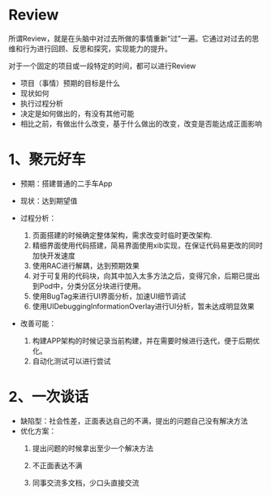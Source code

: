 # Review
所谓Review，就是在头脑中对过去所做的事情重新“过”一遍。它通过对过去的思维和行为进行回顾、反思和探究，实现能力的提升。

对于一个固定的项目或一段特定的时间，都可以进行Review

- 项目（事情）预期的目标是什么
- 现状如何
- 执行过程分析
- 决定是如何做出的，有没有其他可能
- 相比之前，有做出什么改变，基于什么做出的改变，改变是否能达成正面影响

# 1、聚元好车
- 预期：搭建普通的二手车App
- 现状：达到期望值
- 过程分析：

  1. 页面搭建的时候确定整体架构，需求改变时临时更改架构.
  2. 精细界面使用代码搭建，简易界面使用xib实现，在保证代码易更改的同时加快开发速度
  3. 使用RAC进行解耦，达到预期效果
  4. 对于可复用的代码块，向其中加入太多方法之后，变得冗余，后期已提出到Pod中，分类分区分块进行使用。
  6. 使用BugTag来进行UI界面分析，加速UI细节调试
  7. 使用UIDebuggingInformationOverlay进行UI分析，暂未达成明显效果

- 改善可能：

  1. 构建APP架构的时候记录当前构建，并在需要时候进行迭代，便于后期优化。
  2. 自动化测试可以进行尝试

# 2、一次谈话
- 缺陷型：社会性差，正面表达自己的不满，提出的问题自己没有解决方法
- 优化方案：
  1. 提出问题的时候拿出至少一个解决方法
  
  2. 不正面表达不满
  
  3. 同事交流多文档，少口头直接交流  
